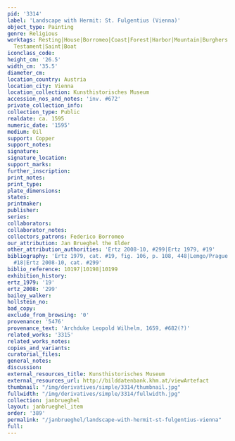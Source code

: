 ```yaml
---
pid: '3314'
label: 'Landscape with Hermit: St. Fulgentius (Vienna)'
object_type: Painting
genre: Religious
worktags: Resting|House|Borromeo|Coast|Forest|Harbor|Mountain|Burghers|Hermits|New
  Testament|Saint|Boat
iconclass_code:
height_cm: '26.5'
width_cm: '35.5'
diameter_cm:
location_country: Austria
location_city: Vienna
location_collection: Kunsthistorisches Museum
accession_nos_and_notes: 'inv. #672'
private_collection_info:
collection_type: Public
realdate: ca. 1595
numeric_date: '1595'
medium: Oil
support: Copper
support_notes:
signature:
signature_location:
support_marks:
further_inscription:
print_notes:
print_type:
plate_dimensions:
states:
printmaker:
publisher:
series:
collaborators:
collaborator_notes:
collectors_patrons: Federico Borromeo
our_attribution: Jan Brueghel the Elder
other_attribution_authorities: 'Ertz 2008-10, #299|Ertz 1979, #19'
bibliography: 'Ertz 1979, cat. #19, fig. 106, p. 108, 448|Lemgo/Prague 2008, cat.
  #18|Ertz 2008-10, cat. #299'
biblio_reference: 10197|10198|10199
exhibition_history:
ertz_1979: '19'
ertz_2008: '299'
bailey_walker:
hollstein_no:
bad_copy:
exclude_from_browsing: '0'
provenance: '5476'
provenance_text: 'Archduke Leopold Wilhelm, 1659, #682(?)'
related_works: '3315'
related_works_notes:
copies_and_variants:
curatorial_files:
general_notes:
discussion:
external_resources_title: Kunsthistorisches Museum
external_resources_url: http://bilddatenbank.khm.at/viewArtefact
thumbnail: "/img/derivatives/simple/3314/thumbnail.jpg"
fullwidth: "/img/derivatives/simple/3314/fullwidth.jpg"
collection: janbrueghel
layout: janbrueghel_item
order: '389'
permalink: "/janbrueghel/landscape-with-hermit-st-fulgentius-vienna"
full:
---
```

